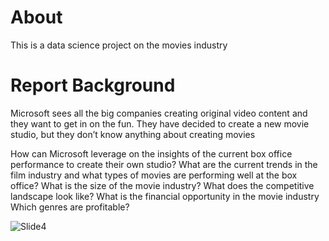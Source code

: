 ﻿# About
This is a data science project on the movies industry

# Report Background
Microsoft sees all the big companies creating original video content and they want to get in on the fun. They have decided to create a new movie studio, but they don’t know anything about creating movies

How can Microsoft leverage on the insights of the current box office performance to create their own studio?
What are the current trends in the film industry and what types of movies are performing well at the box office?
What is the size of the movie industry?
What does the competitive landscape look like?
What is the financial opportunity in the movie industry
Which genres are profitable?

![Slide4](https://user-images.githubusercontent.com/70230125/224577223-16ad9177-e5c1-4bcf-a31d-b8ba1e19b8bc.JPG)

